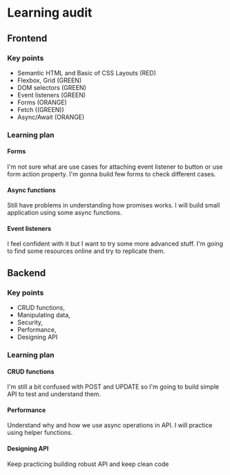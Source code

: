 # Learning audit

## Frontend
### Key points

- Semantic HTML and Basic of CSS Layouts (RED)
- Flexbox, Grid (GREEN)
- DOM selectors (GREEN)
- Event listeners (GREEN)
- Forms (ORANGE)
- Fetch ((GREEN))
- Async/Await (ORANGE)

### Learning plan

#### Forms 
I'm not sure what are use cases for attaching event listener to button or use form action property. 
I'm gonna build few forms to check different cases. 
#### Async functions
Still have problems in understanding how promises works. I will build small application using some async functions.
#### Event listeners
I feel confident with it but I want to try some more advanced stuff. I'm going to find some resources online and try to replicate them.

## Backend
### Key points
- CRUD functions,
- Manipulating data,
- Security,
- Performance,
- Designing API

### Learning plan

#### CRUD functions
I'm still a bit confused with POST and UPDATE so I'm going to build simple API to test and understand them.
#### Performance
Understand why and how we use async operations in API. I will practice using helper functions.
#### Designing API
Keep practicing building robust API and keep clean code
